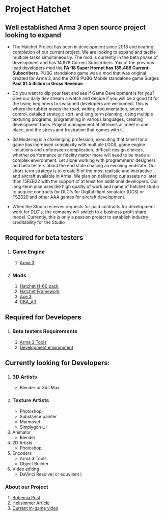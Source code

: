
# **Project Hatchet**

## **Well established Arma 3 open source project looking to expand**

- The Hatchet Project has been in development since 2018 and nearing completion of our current project. We are looking to expand and tackle multiple tasks simultaneously.  The mod is currently in the beta phase of development and has 14,678 Current Subscribers. Yax of the previous lead developers mod the **FA-18 Super Hornet has 135,485 Current Subscribers**. PUBG standalone game was a mod that was original created for Arma 3, and the 2019 PUBG Mobile standalone game Surges **Past $1.5 Billion in Gross Revenue**. 

- Do you want to dip your feet and see if Game Development is for you?  Give our daily dev stream a watch and decide if you will be a good fit for the team; beginners to seasoned developers are welcomed. This is where the rubber meets the road, writing documentation, source control, detailed strategic sort, and long term planning, using multiple texturing programs, programming in various languages, creating development tools.  Project management at all levels all meet in one place, and the stress and frustration that comes with it. 

- 3d Modeling is a challenging profession; executing that talent for a game has increased complexity with multiple LODS, game engine limitations and unforeseen complication, difficult design choices, whether performance or fidelity matter more will need to be made a complex environment. Let alone working with programmers' designers and beta testers about the end state chasing an evolving endstate.
Our short-term strategy is to create 5 of the most realistic and interactive and aircraft available in Arma. We plan on delivering our assets no later than 15FEB22 with the support of at least ten additional developers. Our long-term plan uses the high quality of work and name of hatchet studio to acquire contracts for DLC's for Digital flight simulator (DCS) or FS2020 and other AAA games for aircraft development. 

- When the Studio receives requests for paid contracts for development work for DLC's, the company will switch to a business profit share model. Currently, this is only a passion project to establish industry creditability for the Studio 

## **Required for beta testers**
1. ### Game Engine  
   1. [Arma 3](https://store.steampowered.com/app/107410/Arma_3/)

2. ### Mods
   1. [Hatchet H-60 pack](https://steamcommunity.com/sharedfiles/filedetails/?id=1745501605)
   2. [Hatchet Framework](https://steamcommunity.com/workshop/filedetails/?id=1745501106)
   3. [Ace 3](https://steamcommunity.com/workshop/filedetails/?id=463939057)
   4. [CBA_A3](https://steamcommunity.com/workshop/filedetails/?id=450814997)

## **Required for Developers**
1. ### Beta testers Requirements 
   1. [Arma 3 Tools](https://store.steampowered.com/app/233800/Arma_3_Tools/)
   2. [Development environment]()


## **Currently looking for Developers:**
1. ### **3D Artists**
   - Blender or 3ds Max
2. ### **Texture Artists**
    - Photoshop
    - Substance painter 
    - Marmoset 
    - Simplygon UI
3. Animator
    - Blender 
4. 2D Artists
    - Photoshop 
5. Encoders
    - Arma 3 Tools
    - Object Builder
6. Video editing
    - DaVinci Resolve( or equvilant )



### About our Project
1. [Bohemia Post](https://forums.bohemia.net/forums/topic/223859-h-60-interactive-blackhawk-pack-hh-60-pave-hawk-rescue-hoist/)
2. [Helisimmer Article](https://www.helisimmer.com/news/arma-iii-uh-60m-interactive-blackhawk)
3. [Current in-game video](https://www.youtube.com/watch?v=O5s4fXX1zZ0&feature=emb_lo)





